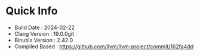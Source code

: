 # Quick Info
* Build Date : 2024-02-22
* Clang Version : 19.0.0git
* Binutils Version : 2.42.0
* Compiled Based : https://github.com/llvm/llvm-project/commit/162fa4dd
